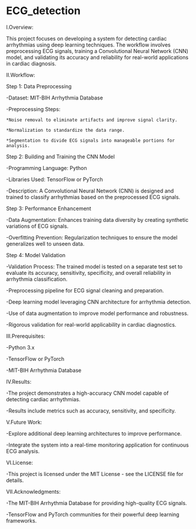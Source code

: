# ECG_detection

I.Overview:

This project focuses on developing a system for detecting cardiac arrhythmias using deep learning techniques. The workflow involves preprocessing ECG signals, training a Convolutional Neural Network (CNN) model, and validating its accuracy and reliability for real-world applications in cardiac diagnosis.

II.Workflow:

Step 1: Data Preprocessing

-Dataset: MIT-BIH Arrhythmia Database

-Preprocessing Steps:

    *Noise removal to eliminate artifacts and improve signal clarity.

    *Normalization to standardize the data range.

    *Segmentation to divide ECG signals into manageable portions for analysis.

Step 2: Building and Training the CNN Model

-Programming Language: Python

-Libraries Used: TensorFlow or PyTorch

-Description: A Convolutional Neural Network (CNN) is designed and trained to classify arrhythmias based on the preprocessed ECG signals.

Step 3: Performance Enhancement

-Data Augmentation: Enhances training data diversity by creating synthetic variations of ECG signals.

-Overfitting Prevention: Regularization techniques to ensure the model generalizes well to unseen data.

Step 4: Model Validation

-Validation Process: The trained model is tested on a separate test set to evaluate its accuracy, sensitivity, specificity, and overall reliability in arrhythmia classification.

-Preprocessing pipeline for ECG signal cleaning and preparation.

-Deep learning model leveraging CNN architecture for arrhythmia detection.

-Use of data augmentation to improve model performance and robustness.

-Rigorous validation for real-world applicability in cardiac diagnostics.

III.Prerequisites:

-Python 3.x

-TensorFlow or PyTorch

-MIT-BIH Arrhythmia Database

IV.Results:

-The project demonstrates a high-accuracy CNN model capable of detecting cardiac arrhythmias.

-Results include metrics such as accuracy, sensitivity, and specificity.

V.Future Work:

-Explore additional deep learning architectures to improve performance.

-Integrate the system into a real-time monitoring application for continuous ECG analysis.

VI.License:

-This project is licensed under the MIT License - see the LICENSE file for details.

VII.Acknowledgments:

-The MIT-BIH Arrhythmia Database for providing high-quality ECG signals.

-TensorFlow and PyTorch communities for their powerful deep learning frameworks.

